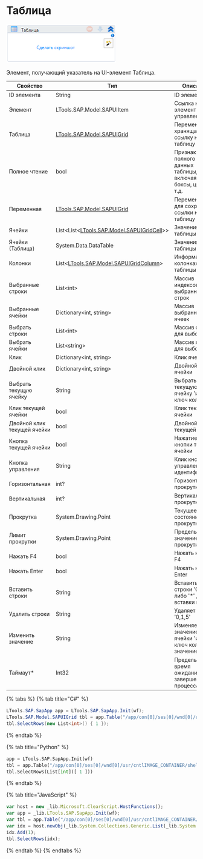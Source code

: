# Таблица

![](<../../../.gitbook/assets/image (413).png>)

Элемент, получающий указатель на UI-элемент Таблица.

| Свойство                    | Тип                                                                       | Описание                                                              |
| --------------------------- | ------------------------------------------------------------------------- | --------------------------------------------------------------------- |
| ID элемента                 | String                                                                    | ID элемента                                                           |
| Элемент                     | LTools.SAP.Model.SAPUIItem                                                | Ссылка на элемент управления                                          |
| Таблица                     | [LTools.SAP.Model.SAPUIGrid](datatypes/sapuigrid.md)                      | Переменная, хранящая ссылку на таблицу                                |
| Полное чтение               | bool                                                                      | Признак полного чтения данных таблицы, включая чек-боксы, цвет и т.д. |
| Переменная                  | [LTools.SAP.Model.SAPUIGrid](datatypes/sapuigrid.md)                      | Переменная для сохранения ссылки на таблицу                           |
| Ячейки                      | List\<List<[LTools.SAP.Model.SAPUIGridCell](datatypes/sapuigridcell.md)>> | Значения ячеек таблицы                                                |
| Ячейки (Таблица)            | System.Data.DataTable                                                     | Значения ячеек таблицы                                                |
| Колонки                     | List<[LTools.SAP.Model.SAPUIGridColumn](datatypes/sapuigridcolumn.md)>    | Информация о колонках таблицы                                         |
| Выбранные строки            | List\<int>                                                                | Массив индексов выбранных строк                                       |
| Выбранные ячейки            | Dictionary\<int, string>                                                  | Массив выбранных ячеек                                                |
| Выбрать строки              | List\<int>                                                                | Массив строк для выбора                                               |
| Выбрать ячейки              | List\<string>                                                             | Массив ячеек для выбора                                               |
| Клик                        | Dictionary\<int, string>                                                  | Клик ячейки                                                           |
| Двойной клик                | Dictionary\<int, string>                                                  | Двойной клик ячейки                                                   |
| Выбрать текущую ячейку      | String                                                                    | Выбрать текущую ячейку 'индекс, ключ колонки'                         |
| Клик текущей ячейки         | bool                                                                      | Клик текущей ячейки                                                   |
| Двойной клик текущей ячейки | bool                                                                      | Двойной клик текущей ячейки                                           |
| Кнопка текущей ячейки       | bool                                                                      | Нажатие кнопки текущей ячейки                                         |
| Кнопка управления           | String                                                                    | Клик кнопки управления по идентификатору                              |
| Горизонтальная              | int?                                                                      | Горизонтальная прокрутка                                              |
| Вертикальная                | int?                                                                      | Вертикальная прокрутка                                                |
| Прокрутка                   | System.Drawing.Point                                                      | Текущее состояние прокрутки                                           |
| Лимит прокрутки             | System.Drawing.Point                                                      | Предельное значение прокрутки                                         |
| Нажать F4                   | bool                                                                      | Нажать кнопку F4                                                      |
| Нажать Enter                | bool                                                                      | Нажать кнопку Enter                                                   |
| Вставить строки             | String                                                                    | Вставить строки '0,1,5' либо '\*' для вставки в конец                 |
| Удалить строки              | String                                                                    | Удаляет строки '0,1,5'                                                |
| Изменить значение           | String                                                                    | Изменяет значение ячейки 'индекс, ключ колонки, значение'             |
| Таймаут\*                   | Int32                                                                     | Предельное время ожидания завершения процесса (мс)                    |

{% tabs %}
{% tab title="C#" %}
```csharp
LTools.SAP.SapApp app = LTools.SAP.SapApp.Init(wf);
LTools.SAP.Model.SAPUIGrid tbl = app.Table("/app/con[0]/ses[0]/wnd[0]/usr/cntlIMAGE_CONTAINER/shellcont/shell/shellcont[0]/shell");
tbl.SelectRows(new List<int>() { 1 });
```
{% endtab %}

{% tab title="Python" %}
```python
app = LTools.SAP.SapApp.Init(wf)
tbl = app.Table("/app/con[0]/ses[0]/wnd[0]/usr/cntlIMAGE_CONTAINER/shellcont/shell/shellcont[0]/shell")
tbl.SelectRows(List[int]([ 1 ]))
```
{% endtab %}

{% tab title="JavaScript" %}
```javascript
var host = new _lib.Microsoft.ClearScript.HostFunctions();
var app = _lib.LTools.SAP.SapApp.Init(wf);		
var tbl = app.Table("/app/con[0]/ses[0]/wnd[0]/usr/cntlIMAGE_CONTAINER/shellcont/shell/shellcont[0]/shell");
var idx = host.newObj(_lib.System.Collections.Generic.List(_lib.System.Int32));
idx.Add(1);
tbl.SelectRows(idx);
```
{% endtab %}
{% endtabs %}

